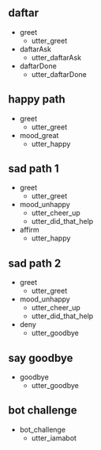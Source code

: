 <!-- ## daftar
* greet
  - utter_greet
* nama{"tellName": "ardhi"}
  - slot {"tellName": "ardhi"}
  - action_name
  - utter_nama
* daftarAsk
  - utter_daftarAsk
* daftarDone
  - utter_daftarDone -->
## daftar
* greet
  - utter_greet
* daftarAsk
  - utter_daftarAsk
* daftarDone
  - utter_daftarDone

## happy path
* greet
  - utter_greet
* mood_great
  - utter_happy

## sad path 1
* greet
  - utter_greet
* mood_unhappy
  - utter_cheer_up
  - utter_did_that_help
* affirm
  - utter_happy

## sad path 2
* greet
  - utter_greet
* mood_unhappy
  - utter_cheer_up
  - utter_did_that_help
* deny
  - utter_goodbye

## say goodbye
* goodbye
  - utter_goodbye

## bot challenge
* bot_challenge
  - utter_iamabot
